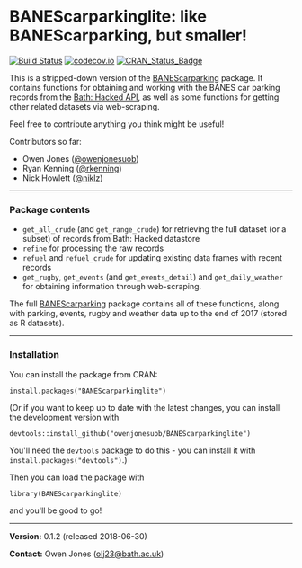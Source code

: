 # **BANEScarparkinglite: like BANEScarparking, but smaller!**

[![Build Status](https://travis-ci.org/owenjonesuob/BANEScarparkinglite.svg?branch=master)](https://travis-ci.org/owenjonesuob/BANEScarparkinglite)
[![codecov.io](https://codecov.io/github/owenjonesuob/BANEScarparkinglite/coverage.svg?branch=master)](https://codecov.io/github/owenjonesuob/BANEScarparkinglite?branch=master)
[![CRAN\_Status\_Badge](http://www.r-pkg.org/badges/version/BANEScarparkinglite)](https://cran.r-project.org/package=BANEScarparkinglite)

This is a stripped-down version of the [BANEScarparking](https://github.com/owenjonesuob/BANEScarparking) package. It contains functions for obtaining and working with the BANES car parking records from the [Bath: Hacked API](https://data.bathhacked.org/Government-and-Society/BANES-Historic-Car-Park-Occupancy/x29s-cczc), as well as some functions for getting other related datasets via web-scraping.

Feel free to contribute anything you think might be useful!

Contributors so far:

* Owen Jones ([@owenjonesuob](https://github.com/owenjonesuob))
* Ryan Kenning ([@rkenning](https://github.com/rkenning))
* Nick Howlett ([@niklz](https://github.com/niklz))

---

### **Package contents**

* `get_all_crude` (and `get_range_crude`) for retrieving the full dataset (or a subset) of records from Bath: Hacked datastore
* `refine` for processing the raw records
* `refuel` and `refuel_crude` for updating existing data frames with recent records
* `get_rugby`, `get_events` (and `get_events_detail`) and `get_daily_weather` for obtaining information through web-scraping.

The full [BANEScarparking](https://github.com/owenjonesuob/BANEScarparking) package contains all of these functions, along with parking, events, rugby and weather data up to the end of 2017 (stored as R datasets).

---

### **Installation**

You can install the package from CRAN:
```
install.packages("BANEScarparkinglite")
```

(Or if you want to keep up to date with the latest changes, you can install the development version with
```
devtools::install_github("owenjonesuob/BANEScarparkinglite")
```
You'll need the `devtools` package to do this - you can install it with `install.packages("devtools")`.)


Then you can load the package with
```
library(BANEScarparkinglite)
```
and you'll be good to go!

---

**Version:** 0.1.2 (released 2018-06-30)

**Contact:** Owen Jones (olj23@bath.ac.uk)
